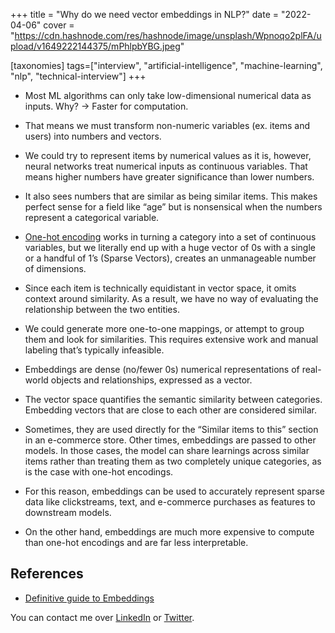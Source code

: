 +++
title = "Why do we need vector embeddings in NLP?"
date = "2022-04-06"
cover = "https://cdn.hashnode.com/res/hashnode/image/unsplash/Wpnoqo2plFA/upload/v1649222144375/mPhlpbYBG.jpeg"

[taxonomies]
tags=["interview", "artificial-intelligence", "machine-learning", "nlp", "technical-interview"]
+++

- Most ML algorithms can only take low-dimensional numerical data as inputs. Why? → Faster for computation.
- That means we must transform non-numeric variables (ex. items and users) into numbers and vectors.
- We could try to represent items by numerical values as it is, however, neural networks treat numerical inputs as continuous variables. That means higher numbers have greater significance than lower numbers.
- It also sees numbers that are similar as being similar items. This makes perfect sense for a field like “age” but is nonsensical when the numbers represent a categorical variable.

- [One-hot encoding](https://www.educative.io/blog/one-hot-encoding) works in turning a category into a set of continuous variables, but we literally end up with a huge vector of 0s with a single or a handful of 1’s (Sparse Vectors), creates an unmanageable number of dimensions.
- Since each item is technically equidistant in vector space, it omits context around similarity. As a result, we have no way of evaluating the relationship between the two entities.
- We could generate more one-to-one mappings, or attempt to group them and look for similarities. This requires extensive work and manual labeling that’s typically infeasible.
- Embeddings are dense (no/fewer 0s) numerical representations of real-world objects and relationships, expressed as a vector.
- The vector space quantifies the semantic similarity between categories. Embedding vectors that are close to each other are considered similar.
- Sometimes, they are used directly for the “Similar items to this” section in an e-commerce store. Other times, embeddings are passed to other models. In those cases, the model can share learnings across similar items rather than treating them as two completely unique categories, as is the case with one-hot encodings.
- For this reason, embeddings can be used to accurately represent sparse data like clickstreams, text, and e-commerce purchases as features to downstream models.
- On the other hand, embeddings are much more expensive to compute than one-hot encodings and are far less interpretable.

## References

- [Definitive guide to Embeddings](https://www.featureform.com/post/the-definitive-guide-to-embeddings)

You can contact me over [LinkedIn](https://www.linkedin.com/in/soumendrak/) or [Twitter](https://twitter.com/soumendrak_).
